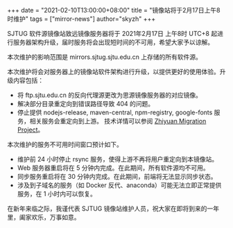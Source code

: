 +++
date = "2021-02-10T13:00:00+08:00"
title = "镜像站将于2月17日上午8时维护"
tags = ["mirror-news"]
author="skyzh"
+++

SJTUG 软件源镜像站致远镜像服务器将于 2021年2月17日 上午8时 UTC+8 起进行服务器架构升级，届时服务将会出现短时间的不可用，希望大家予以谅解。

本次维护的影响范围是 mirrors.sjtug.sjtu.edu.cn 上存储的所有软件源。

本次维护将会对服务器上的镜像站软件架构进行升级，以提供更好的使用体验。升级内容包括：
* 将 ftp.sjtu.edu.cn 的反向代理源更改为思源镜像服务器的对应镜像。
* 解决部分目录重定向到错误路径导致 404 的问题。
* 停止提供 nodejs-release, maven-central, npm-registry, google-fonts 服务，相关服务会重定向到上游。
技术详情可以参阅 [Zhiyuan Migration Project](https://github.com/sjtug/mirror-docker-siyuan/projects/1)。

本次维护的服务不可用时间窗口预计如下。
* 维护前 24 小时停止 rsync 服务，使得上游不再将用户重定向到本镜像站。
* Web 服务器重启将在 5 分钟内完成。在此期间，所有软件源均不可用。
* 同步服务重启将在 30 分钟内完成。在此期间，前端将无法显示同步状态。
* 涉及到子域名的服务（如 Docker 反代、anaconda）可能无法立即正常提供服务，在 1 小时内可以恢复。

在新年来临之际，我谨代表 SJTUG 镜像站维护人员，祝大家在即将到来的一年里，阖家欢乐，万事如意。
